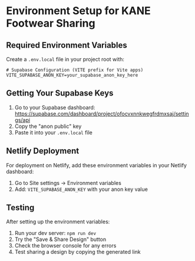 # Environment Setup for KANE Footwear Sharing

## Required Environment Variables

Create a `.env.local` file in your project root with:

```env
# Supabase Configuration (VITE prefix for Vite apps)
VITE_SUPABASE_ANON_KEY=your_supabase_anon_key_here
```

## Getting Your Supabase Keys

1. Go to your Supabase dashboard: https://supabase.com/dashboard/project/ofocvxnnkwegfrdmxsaj/settings/api
2. Copy the "anon public" key
3. Paste it into your `.env.local` file

## Netlify Deployment

For deployment on Netlify, add these environment variables in your Netlify dashboard:

1. Go to Site settings → Environment variables
2. Add: `VITE_SUPABASE_ANON_KEY` with your anon key value

## Testing

After setting up the environment variables:

1. Run your dev server: `npm run dev`
2. Try the "Save & Share Design" button
3. Check the browser console for any errors
4. Test sharing a design by copying the generated link
